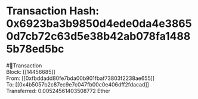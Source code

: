 
Transaction Hash: 0x6923ba3b9850d4ede0da4e38650d7cb72c63d5e38b42ab078fa14885b78ed5bc
====================================================================================
  
#💸Transaction  
Block: [[14456685]]  
From: [[0xfbddadd80fe7bda00b901fbaf73803f2238ae655]]  
To: [[0x4b5057b2c87ec9e7c047fb00c0e406dff2fdacad]]  
Transferred: 0.00524561403508772 Ether